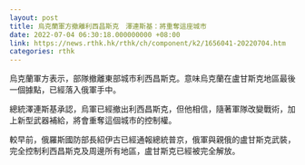 ```yaml
---
layout: post
title: 烏克蘭軍方撤離利西昌斯克　澤連斯基：將重奪這座城市
date: 2022-07-04 06:30:18.000000000 +08:00
link: https://news.rthk.hk/rthk/ch/component/k2/1656041-20220704.htm
categories: rthk
---
```


烏克蘭軍方表示，部隊撤離東部城市利西昌斯克。意味烏克蘭在盧甘斯克地區最後一個據點，已經落入俄軍手中。

總統澤連斯基承認，烏軍已經撤出利西昌斯克，但他相信，隨著軍隊改變戰術，加上新型武器補給，將會重奪這個城市的控制權。

較早前，俄羅斯國防部長紹伊古已經通報總統普京，俄軍與親俄的盧甘斯克武裝，完全控制利西昌斯克及周邊所有地區，盧甘斯克已經被完全解放。
